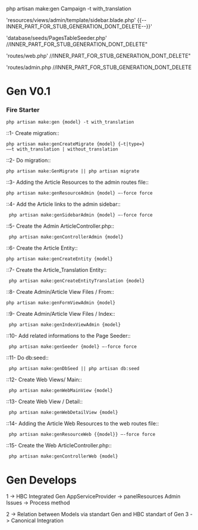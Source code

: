 php artisan make:gen Campaign -t with_translation

'resources/views/admin/template/sidebar.blade.php'
{{--INNER_PART_FOR_STUB_GENERATION_DONT_DELETE--}}'

'database/seeds/PagesTableSeeder.php'
//INNER_PART_FOR_STUB_GENERATION_DONT_DELETE"


'routes/web.php'
//INNER_PART_FOR_STUB_GENERATION_DONT_DELETE"
       
'routes/admin.php
//INNER_PART_FOR_STUB_GENERATION_DONT_DELETE


# Gen V0.1

### Fire Starter
```
php artisan make:gen {model} -t with_translation
```


::1- Create migration::
```
php artisan make:genCreateMigrate {model} {—t|type=}
——t with_translation | without_translation
```

::2- Do migration::
```
php artisan make:GenMigrate || php artisan migrate
```


 ::3- Adding the Article Resources to the admin routes file::
```
php artisan make:genResourceAdmin {model} —-force force
```


::4- Add the Article links to the admin sidebar::
```
 php artisan make:genSidebarAdmin {model} —-force force
```

 ::5- Create the Admin ArticleController.php::
```
 php artisan make:genControllerAdmin {model}
```

::6- Create the Article Entity::
```
php artisan make:genCreateEntity {model}
```

 ::7- Create the Article_Translation Entity::
```
 php artisan make:genCreateEntityTranslation {model}
```

::8- Create Admin/Article View Files / From::
```
php artisan make:genFormViewAdmin {model}
```

::9- Create Admin/Article View Files / Index::
```
 php artisan make:genIndexViewAdmin {model}
```

::10- Add related informations to the Page Seeder::
```
 php artisan make:genSeeder {model} —-force force
```

::11- Do db:seed::
```
 php artisan make:genDbSeed || php artisan db:seed
```

::12- Create Web Views/ Main::
```
 php artisan make:genWebMainView {model}
```

::13- Create Web View / Detail::
```
 php artisan make:genWebDetailView {model}
```

::14- Adding the Article Web Resources to the web routes file::
```
 php artisan make:genResourceWeb {{model}} —-force force
```

 ::15- Create the Web ArticleController.php::
```
 php artisan make:genControllerWeb {model}
```



# Gen Develops
1 -> HBC Integrated Gen 
	AppServiceProvider -> panelResources
	Admin Issues -> Process method

2 ->  Relation between Models via standart Gen and HBC standart of Gen 
3 -> Canonical Integration 